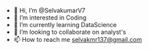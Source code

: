 - 👋 Hi, I’m @SelvakumarV7
- 👀 I’m interested in Coding
- 🌱 I’m currently learning DataScience
- 💞️ I’m looking to collaborate on analyst's
- 📫 How to reach me selvakmr137@gmail.com

<!---
SelvakumarV7/SelvakumarV7 is a ✨ special ✨ repository because its `README.md` (this file) appears on your GitHub profile.
You can click the Preview link to take a look at your changes.
--->

